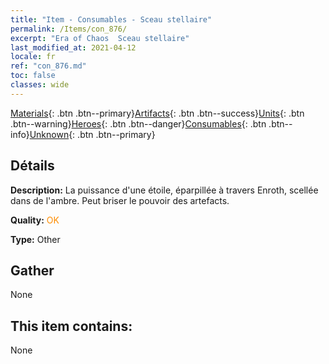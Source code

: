 ```yaml
---
title: "Item - Consumables - Sceau stellaire"
permalink: /Items/con_876/
excerpt: "Era of Chaos  Sceau stellaire"
last_modified_at: 2021-04-12
locale: fr
ref: "con_876.md"
toc: false
classes: wide
---
```

 [Materials](/fr/Items/){: .btn .btn--primary}[Artifacts](/fr/Items/Artifacts/){: .btn .btn--success}[Units](/fr/Items/Units/){: .btn .btn--warning}[Heroes](/fr/Items/Heroes/){: .btn .btn--danger}[Consumables](/fr/Items/Consumables/){: .btn .btn--info}[Unknown](/fr/Items/Unknown/){: .btn .btn--primary}

## Détails
 **Description:** La puissance d'une étoile, éparpillée à travers Enroth, scellée dans de l'ambre. Peut briser le pouvoir des artefacts.

 **Quality:** <span style="color: #FF8C00">OK</span>

 **Type:** Other

## Gather

  None

## This item contains:

  None

